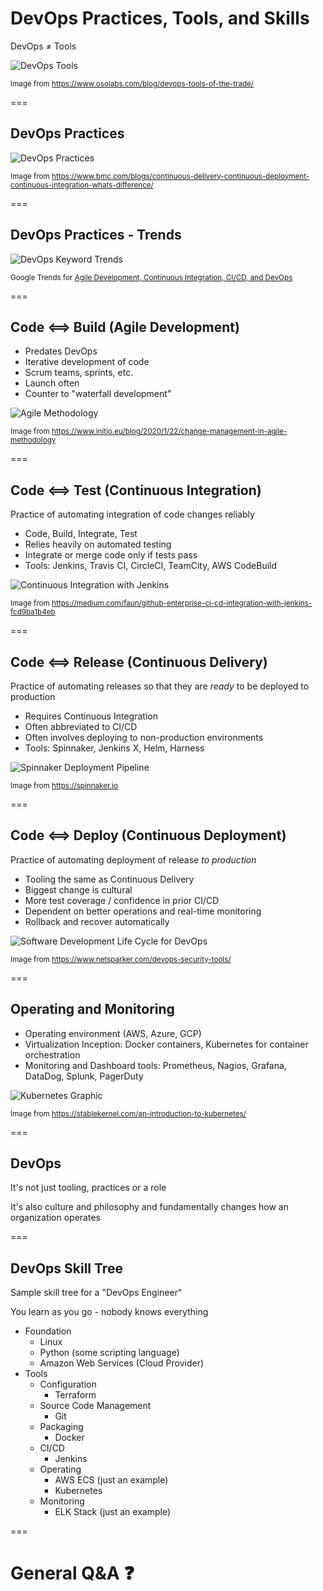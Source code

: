 # DevOps Practices, Tools, and Skills

DevOps ≠ Tools

<img src="dist/img/devops-tools.png" alt="DevOps Tools" class="noborder"/>

<small>Image from https://www.osolabs.com/blog/devops-tools-of-the-trade/</small>

===

## DevOps Practices

<img src="dist/img/devops-practices.jpg" alt="DevOps Practices" class="noborder"/>

<small>Image from https://www.bmc.com/blogs/continuous-delivery-continuous-deployment-continuous-integration-whats-difference/</small>

===

## DevOps Practices - Trends

<img src="dist/img/google-trends.png" alt="DevOps Keyword Trends" class="noborder"/>

<small>Google Trends for [Agile Development, Continuous Integration, CI/CD, and DevOps](https://trends.google.com/trends/explore?cat=5&date=all&q=Agile%20development,Continuous%20Integration,CI%2FCD,DevOps)</small>

===

## Code ⟺ Build (Agile Development)

- Predates DevOps
- Iterative development of code
- Scrum teams, sprints, etc.
- Launch often
- Counter to "waterfall development"

<img src="dist/img/agile.jpg" alt="Agile Methodology" class="noborder"/>

<small>Image from https://www.initio.eu/blog/2020/1/22/change-management-in-agile-methodology</small>

===

## Code ⟺ Test (Continuous Integration)

Practice of automating integration of code changes reliably

- Code, Build, Integrate, Test
- Relies heavily on automated testing
- Integrate or merge code only if tests pass
- Tools: Jenkins, Travis CI, CircleCI, TeamCity, AWS CodeBuild

<img src="dist/img/continuous-integration.png" alt="Continuous Integration with Jenkins" class="noborder"/>

<small>Image from https://medium.com/faun/github-enterprise-ci-cd-integration-with-jenkins-fcd9ba1b4eb</small>

===

## Code ⟺ Release (Continuous Delivery)

Practice of automating releases so that they are _ready_ to be deployed to production

- Requires Continuous Integration
- Often abbreviated to CI/CD
- Often involves deploying to non-production environments
- Tools: Spinnaker, Jenkins X, Helm, Harness

<img src="dist/img/spinnaker-deployment.png" alt="Spinnaker Deployment Pipeline" class="noborder"/>

<small>Image from https://spinnaker.io</small>

===

## Code ⟺ Deploy (Continuous Deployment)

Practice of automating deployment of release _to production_

- Tooling the same as Continuous Delivery
- Biggest change is cultural
- More test coverage / confidence in prior CI/CD
- Dependent on better operations and real-time monitoring
- Rollback and recover automatically

<img src="dist/img/sdlc-devops.png" alt="Software Development Life Cycle for DevOps" class="noborder"/>

<small>Image from https://www.netsparker.com/devops-security-tools/</small>

===

## Operating and Monitoring

- Operating environment (AWS, Azure, GCP)
- Virtualization Inception: Docker containers, Kubernetes for container orchestration
- Monitoring and Dashboard tools: Prometheus, Nagios, Grafana, DataDog, Splunk, PagerDuty

<img src="dist/img/kubernetes.png" alt="Kubernetes Graphic" class="noborder"/>

<small>Image from https://stablekernel.com/an-introduction-to-kubernetes/</small>

===

## DevOps

It's not just tooling, practices or a role

It's also culture and philosophy and fundamentally changes how an organization operates

===

## DevOps Skill Tree

Sample skill tree for a "DevOps Engineer"

You learn as you go - nobody knows everything

- Foundation
  - Linux
  - Python (some scripting language)
  - Amazon Web Services (Cloud Provider)
- Tools
  - Configuration
    - Terraform
  - Source Code Management
    - Git
  - Packaging
    - Docker
  - CI/CD
    - Jenkins
  - Operating
    - AWS ECS (just an example)
    - Kubernetes
  - Monitoring
    - ELK Stack (just an example)

===

# General Q&A ❓
